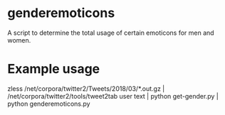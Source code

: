 # genderemoticons
A script to determine the total usage of certain emoticons for men and women.

# Example usage
zless /net/corpora/twitter2/Tweets/2018/03/*.out.gz | /net/corpora/twitter2/tools/tweet2tab user text | python get-gender.py | python genderemoticons.py
